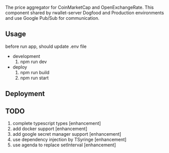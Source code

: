 The price aggregator for CoinMarketCap and OpenExchangeRate. This component shared by rwallet-server Dogfood and Production environments and use Google Pub/Sub for communication.

## Usage

before run app, should update .env file

- development
    1. npm run dev
- deploy
    1. npm run build
    2. npm run start

## Deployment

## TODO
1. complete typescript types [enhancement]
1. add docker support [enhancement]
1. add google secret manager support [enhancement]
1. use dependency injection by TSyringe [enhancement]
1. use agenda to replace setInterval [enhancement]
